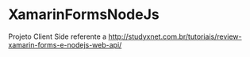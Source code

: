 # XamarinFormsNodeJs
Projeto Client Side referente a http://studyxnet.com.br/tutoriais/review-xamarin-forms-e-nodejs-web-api/
